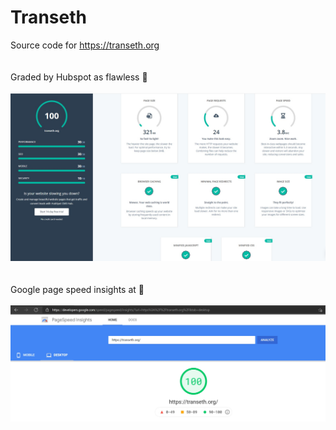 # Transeth
Source code for https://transeth.org
<br/>
<br/>
<br/>
Graded by Hubspot as flawless 💎
<br/>
<br/>
<a href="https://website.grader.com/tests/transeth.org">
  <img src="screenshots/transeth-website-grader.jpg">
</a>
<br/>
<br/>
<br/>
Google page speed insights at 💯
<br/>
<br/>
<a href="https://developers.google.com/speed/pagespeed/insights/?url=transeth.org&tab=desktop">
  <img src="screenshots/transeth-pagespeed.jpg">
</a>


